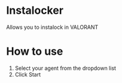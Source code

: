 # Instalocker
Allows you to instalock in VALORANT

# How to use
1. Select your agent from the dropdown list
2. Click Start



